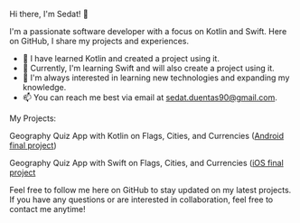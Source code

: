Hi there, I'm Sedat! 👋

I'm a passionate software developer with a focus on Kotlin and Swift. Here on GitHub, I share my projects and experiences.

- 💼 I have learned Kotlin and created a project using it.
- 💼 Currently, I'm learning Swift and will also create a project using it.
- 🌱 I'm always interested in learning new technologies and expanding my knowledge.
- 📫 You can reach me best via email at sedat.duentas90@gmail.com.

My Projects:

Geography Quiz App with Kotlin on Flags, Cities, and Currencies 
([Android final project](https://github.com/Sedat-Duentas/android-abschluss-Sedat-Duentas))

Geography Quiz App with Swift on Flags, Cities, and Currencies
([iOS final project](https://github.com/Sedat-Duentas/android-abschluss-Sedat-Duentas](https://github.com/Sedat-Duentas/GeoQuiz_IOS.git))

Feel free to follow me here on GitHub to stay updated on my latest projects. If you have any questions or are interested in collaboration, feel free to contact me anytime!

